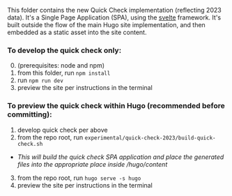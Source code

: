 This folder contains the new Quick Check implementation (reflecting 2023 data). It's a Single Page Application (SPA), using the [svelte](svelte.dev) framework. It's built outside the flow of the main Hugo site implementation, and then embedded as a static asset into the site content.

### To develop the quick check only:

0. (prerequisites: node and npm)
1. from this folder, run `npm install`
2. run `npm run dev`
3. preview the site per instructions in the terminal

### To preview the quick check within Hugo (recommended before committing):

1. develop quick check per above
2. from the repo root, run `experimental/quick-check-2023/build-quick-check.sh`
  * _This will build the quick check SPA application and place the generated files into the appropriate place inside /hugo/content_
3. from the repo root, run `hugo serve -s hugo`
4. preview the site per instructions in the terminal